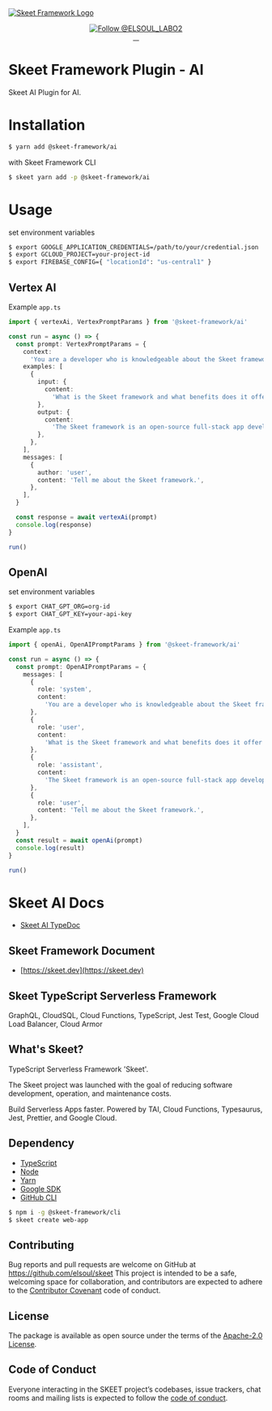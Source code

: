 <a href="https://skeet.dev">
  <img src="https://user-images.githubusercontent.com/20677823/221215449-93a7b5a8-5f33-4da8-9dd4-d0713db0a280.png" alt="Skeet Framework Logo">
</a>
<p align="center">
  <a href="https://twitter.com/intent/follow?screen_name=SkeetDev">
    <img src="https://img.shields.io/twitter/follow/ELSOUL_LABO2.svg?label=Follow%20@ELSOUL_LABO2" alt="Follow @ELSOUL_LABO2" />
  </a>
  <br/>

  <a aria-label="npm version" href="https://www.npmjs.com/package/@skeet-framework/ai">
    <img alt="" src="https://badgen.net/npm/v/@skeet-framework/ai">
  </a>
  <a aria-label="Downloads Number" href="https://www.npmjs.com/package/@skeet-framework/ai">
    <img alt="" src="https://badgen.net/npm/dt/@skeet-framework/ai">
  </a>
  <a aria-label="License" href="https://github.com/elsoul/skeet-ai/blob/master/LICENSE.txt">
    <img alt="" src="https://badgen.net/badge/license/Apache/blue">
  </a>
    <a aria-label="Code of Conduct" href="https://github.com/elsoul/skeet-ai/blob/master/CODE_OF_CONDUCT.md">
    <img alt="" src="https://img.shields.io/badge/Contributor%20Covenant-2.1-4baaaa.svg">
  </a>
</p>

# Skeet Framework Plugin - AI

Skeet AI Plugin for AI.

# Installation

```bash
$ yarn add @skeet-framework/ai
```

with Skeet Framework CLI

```bash
$ skeet yarn add -p @skeet-framework/ai
```

# Usage

set environment variables

```bash
$ export GOOGLE_APPLICATION_CREDENTIALS=/path/to/your/credential.json
$ export GCLOUD_PROJECT=your-project-id
$ export FIREBASE_CONFIG={ "locationId": "us-central1" }
```

## Vertex AI

Example `app.ts`

```ts
import { vertexAi, VertexPromptParams } from '@skeet-framework/ai'

const run = async () => {
  const prompt: VertexPromptParams = {
    context:
      'You are a developer who is knowledgeable about the Skeet framework, a framework for building web applications.',
    examples: [
      {
        input: {
          content:
            'What is the Skeet framework and what benefits does it offer for app development?',
        },
        output: {
          content:
            'The Skeet framework is an open-source full-stack app development solution that aims to lower the development and operation cost of applications. It allows developers to focus more on the application logic and worry less about infrastructure. The framework can be assembled with a combination of SQL and NoSQL.',
        },
      },
    ],
    messages: [
      {
        author: 'user',
        content: 'Tell me about the Skeet framework.',
      },
    ],
  }

  const response = await vertexAi(prompt)
  console.log(response)
}

run()
```

## OpenAI

set environment variables

```bash
$ export CHAT_GPT_ORG=org-id
$ export CHAT_GPT_KEY=your-api-key
```

Example `app.ts`

```ts
import { openAi, OpenAIPromptParams } from '@skeet-framework/ai'

const run = async () => {
  const prompt: OpenAIPromptParams = {
    messages: [
      {
        role: 'system',
        content:
          'You are a developer who is knowledgeable about the Skeet framework, a framework for building web applications.',
      },
      {
        role: 'user',
        content:
          'What is the Skeet framework and what benefits does it offer for app development?',
      },
      {
        role: 'assistant',
        content:
          'The Skeet framework is an open-source full-stack app development solution that aims to lower the development and operation cost of applications. It allows developers to focus more on the application logic and worry less about infrastructure. The framework can be assembled with a combination of SQL and NoSQL.',
      },
      {
        role: 'user',
        content: 'Tell me about the Skeet framework.',
      },
    ],
  }
  const result = await openAi(prompt)
  console.log(result)
}

run()
```

# Skeet AI Docs

- [Skeet AI TypeDoc](https://elsoul.github.io/skeet-ai/)

## Skeet Framework Document

- [https://skeet.dev](https://skeet.dev)

## Skeet TypeScript Serverless Framework

GraphQL, CloudSQL, Cloud Functions, TypeScript, Jest Test, Google Cloud Load Balancer, Cloud Armor

## What's Skeet?

TypeScript Serverless Framework 'Skeet'.

The Skeet project was launched with the goal of reducing software development, operation, and maintenance costs.

Build Serverless Apps faster.
Powered by TAI, Cloud Functions, Typesaurus, Jest, Prettier, and Google Cloud.

## Dependency

- [TypeScript](https://www.typescriptlang.org/)
- [Node](https://nodejs.org/)
- [Yarn](https://yarnpkg.com/)
- [Google SDK](https://cloud.google.com/sdk/docs)
- [GitHub CLI](https://cli.github.com/)

```bash
$ npm i -g @skeet-framework/cli
$ skeet create web-app
```

## Contributing

Bug reports and pull requests are welcome on GitHub at https://github.com/elsoul/skeet This project is intended to be a safe, welcoming space for collaboration, and contributors are expected to adhere to the [Contributor Covenant](http://contributor-covenant.org) code of conduct.

## License

The package is available as open source under the terms of the [Apache-2.0 License](https://www.apache.org/licenses/LICENSE-2.0).

## Code of Conduct

Everyone interacting in the SKEET project’s codebases, issue trackers, chat rooms and mailing lists is expected to follow the [code of conduct](https://github.com/elsoul/skeet-cli/blob/master/CODE_OF_CONDUCT.md).

